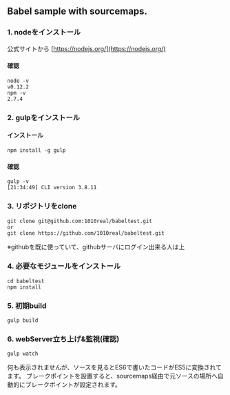 ## Babel sample with sourcemaps.

### 1. nodeをインストール

公式サイトから
[https://nodejs.org/](https://nodejs.org/)

#### 確認

```
node -v
v0.12.2
npm -v
2.7.4 
```

### 2. gulpをインストール

#### インストール
```
npm install -g gulp
```

#### 確認

```
gulp -v
[21:34:49] CLI version 3.8.11
```

### 3. リポジトリをclone

```
git clone git@github.com:1010real/babeltest.git
or 
git clone https://github.com/1010real/babeltest.git
```
※githubを既に使っていて、githubサーバにログイン出来る人は上

### 4. 必要なモジュールをインストール

```
cd babeltest
npm install
```

### 5. 初期build

```
gulp build
```

### 6. webServer立ち上げ&監視(確認)

```
gulp watch
```
何も表示されませんが、ソースを見るとES6で書いたコードがES5に変換されてます。
ブレークポイントを設置すると、sourcemaps経由で元ソースの場所へ自動的にブレークポイントが設定されます。
